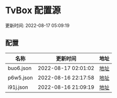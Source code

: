 
# TvBox 配置源

更新时间: 2022-08-17 05:09:19


## 配置

|   名称  | 更新时间  |地址  |
|  ----  | ----  |----  |
|  buo6.json | 2022-08-17 02:01:02 |[地址](https://box.okeybox.top/tv/buo6.json) |
|  p6w5.json | 2022-08-16 22:17:58 |[地址](https://box.okeybox.top/tv/p6w5.json) |
|  i91j.json | 2022-08-16 21:09:19 |[地址](https://box.okeybox.top/tv/i91j.json) |
  
    
